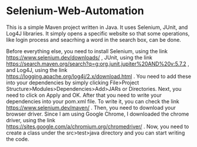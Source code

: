 # Selenium-Web-Automation

This is a simple Maven project written in Java. It uses Selenium, JUnit, and Log4J libraries.
It simply opens a specific website so that some operations, like login process and seacrhing a word in the search box, can be done.

Before everything else, you need to install Selenium, using the link https://www.selenium.dev/downloads/ , JUnit, using the link https://search.maven.org/search?q=g:org.junit.jupiter%20AND%20v:5.7.2 , and Log4J, using the link https://logging.apache.org/log4j/2.x/download.html . You need to add these into your dependencies by simply clicking File>Project Structure>Modules>Dependencies>Add>JARs or Directories. Next, you need to click on Apply and OK. After that you need to write your dependencies into your pom.xml file. To write it, you can check the link https://www.selenium.dev/maven/ . Then, you need to download your browser driver. Since I am using Google Chrome, I downloaded the chrome driver, using the link https://sites.google.com/a/chromium.org/chromedriver/ . Now, you need to create a class under the src>test>java directory and you can start writing the code.
